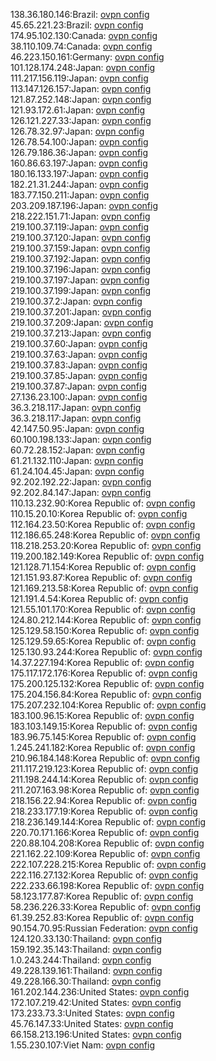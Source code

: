 138.36.180.146:Brazil: [ovpn config](vpn/138_36_180_146.ovpn)  
45.65.221.23:Brazil: [ovpn config](vpn/45_65_221_23.ovpn)  
174.95.102.130:Canada: [ovpn config](vpn/174_95_102_130.ovpn)  
38.110.109.74:Canada: [ovpn config](vpn/38_110_109_74.ovpn)  
46.223.150.161:Germany: [ovpn config](vpn/46_223_150_161.ovpn)  
101.128.174.248:Japan: [ovpn config](vpn/101_128_174_248.ovpn)  
111.217.156.119:Japan: [ovpn config](vpn/111_217_156_119.ovpn)  
113.147.126.157:Japan: [ovpn config](vpn/113_147_126_157.ovpn)  
121.87.252.148:Japan: [ovpn config](vpn/121_87_252_148.ovpn)  
121.93.172.61:Japan: [ovpn config](vpn/121_93_172_61.ovpn)  
126.121.227.33:Japan: [ovpn config](vpn/126_121_227_33.ovpn)  
126.78.32.97:Japan: [ovpn config](vpn/126_78_32_97.ovpn)  
126.78.54.100:Japan: [ovpn config](vpn/126_78_54_100.ovpn)  
126.79.186.36:Japan: [ovpn config](vpn/126_79_186_36.ovpn)  
160.86.63.197:Japan: [ovpn config](vpn/160_86_63_197.ovpn)  
180.16.133.197:Japan: [ovpn config](vpn/180_16_133_197.ovpn)  
182.21.31.244:Japan: [ovpn config](vpn/182_21_31_244.ovpn)  
183.77.150.211:Japan: [ovpn config](vpn/183_77_150_211.ovpn)  
203.209.187.196:Japan: [ovpn config](vpn/203_209_187_196.ovpn)  
218.222.151.71:Japan: [ovpn config](vpn/218_222_151_71.ovpn)  
219.100.37.119:Japan: [ovpn config](vpn/219_100_37_119.ovpn)  
219.100.37.120:Japan: [ovpn config](vpn/219_100_37_120.ovpn)  
219.100.37.159:Japan: [ovpn config](vpn/219_100_37_159.ovpn)  
219.100.37.192:Japan: [ovpn config](vpn/219_100_37_192.ovpn)  
219.100.37.196:Japan: [ovpn config](vpn/219_100_37_196.ovpn)  
219.100.37.197:Japan: [ovpn config](vpn/219_100_37_197.ovpn)  
219.100.37.199:Japan: [ovpn config](vpn/219_100_37_199.ovpn)  
219.100.37.2:Japan: [ovpn config](vpn/219_100_37_2.ovpn)  
219.100.37.201:Japan: [ovpn config](vpn/219_100_37_201.ovpn)  
219.100.37.209:Japan: [ovpn config](vpn/219_100_37_209.ovpn)  
219.100.37.213:Japan: [ovpn config](vpn/219_100_37_213.ovpn)  
219.100.37.60:Japan: [ovpn config](vpn/219_100_37_60.ovpn)  
219.100.37.63:Japan: [ovpn config](vpn/219_100_37_63.ovpn)  
219.100.37.83:Japan: [ovpn config](vpn/219_100_37_83.ovpn)  
219.100.37.85:Japan: [ovpn config](vpn/219_100_37_85.ovpn)  
219.100.37.87:Japan: [ovpn config](vpn/219_100_37_87.ovpn)  
27.136.23.100:Japan: [ovpn config](vpn/27_136_23_100.ovpn)  
36.3.218.117:Japan: [ovpn config](vpn/36_3_218_117.ovpn)  
36.3.218.117:Japan: [ovpn config](vpn/36_3_218_117.ovpn)  
42.147.50.95:Japan: [ovpn config](vpn/42_147_50_95.ovpn)  
60.100.198.133:Japan: [ovpn config](vpn/60_100_198_133.ovpn)  
60.72.28.152:Japan: [ovpn config](vpn/60_72_28_152.ovpn)  
61.21.132.110:Japan: [ovpn config](vpn/61_21_132_110.ovpn)  
61.24.104.45:Japan: [ovpn config](vpn/61_24_104_45.ovpn)  
92.202.192.22:Japan: [ovpn config](vpn/92_202_192_22.ovpn)  
92.202.84.147:Japan: [ovpn config](vpn/92_202_84_147.ovpn)  
110.13.232.90:Korea Republic of: [ovpn config](vpn/110_13_232_90.ovpn)  
110.15.20.10:Korea Republic of: [ovpn config](vpn/110_15_20_10.ovpn)  
112.164.23.50:Korea Republic of: [ovpn config](vpn/112_164_23_50.ovpn)  
112.186.65.248:Korea Republic of: [ovpn config](vpn/112_186_65_248.ovpn)  
118.218.253.20:Korea Republic of: [ovpn config](vpn/118_218_253_20.ovpn)  
119.200.182.149:Korea Republic of: [ovpn config](vpn/119_200_182_149.ovpn)  
121.128.71.154:Korea Republic of: [ovpn config](vpn/121_128_71_154.ovpn)  
121.151.93.87:Korea Republic of: [ovpn config](vpn/121_151_93_87.ovpn)  
121.169.213.58:Korea Republic of: [ovpn config](vpn/121_169_213_58.ovpn)  
121.191.4.54:Korea Republic of: [ovpn config](vpn/121_191_4_54.ovpn)  
121.55.101.170:Korea Republic of: [ovpn config](vpn/121_55_101_170.ovpn)  
124.80.212.144:Korea Republic of: [ovpn config](vpn/124_80_212_144.ovpn)  
125.129.58.150:Korea Republic of: [ovpn config](vpn/125_129_58_150.ovpn)  
125.129.59.65:Korea Republic of: [ovpn config](vpn/125_129_59_65.ovpn)  
125.130.93.244:Korea Republic of: [ovpn config](vpn/125_130_93_244.ovpn)  
14.37.227.194:Korea Republic of: [ovpn config](vpn/14_37_227_194.ovpn)  
175.117.172.176:Korea Republic of: [ovpn config](vpn/175_117_172_176.ovpn)  
175.200.125.132:Korea Republic of: [ovpn config](vpn/175_200_125_132.ovpn)  
175.204.156.84:Korea Republic of: [ovpn config](vpn/175_204_156_84.ovpn)  
175.207.232.104:Korea Republic of: [ovpn config](vpn/175_207_232_104.ovpn)  
183.100.96.15:Korea Republic of: [ovpn config](vpn/183_100_96_15.ovpn)  
183.103.149.15:Korea Republic of: [ovpn config](vpn/183_103_149_15.ovpn)  
183.96.75.145:Korea Republic of: [ovpn config](vpn/183_96_75_145.ovpn)  
1.245.241.182:Korea Republic of: [ovpn config](vpn/1_245_241_182.ovpn)  
210.96.184.148:Korea Republic of: [ovpn config](vpn/210_96_184_148.ovpn)  
211.117.219.123:Korea Republic of: [ovpn config](vpn/211_117_219_123.ovpn)  
211.198.244.14:Korea Republic of: [ovpn config](vpn/211_198_244_14.ovpn)  
211.207.163.98:Korea Republic of: [ovpn config](vpn/211_207_163_98.ovpn)  
218.156.22.94:Korea Republic of: [ovpn config](vpn/218_156_22_94.ovpn)  
218.233.177.19:Korea Republic of: [ovpn config](vpn/218_233_177_19.ovpn)  
218.236.149.144:Korea Republic of: [ovpn config](vpn/218_236_149_144.ovpn)  
220.70.171.166:Korea Republic of: [ovpn config](vpn/220_70_171_166.ovpn)  
220.88.104.208:Korea Republic of: [ovpn config](vpn/220_88_104_208.ovpn)  
221.162.22.109:Korea Republic of: [ovpn config](vpn/221_162_22_109.ovpn)  
222.107.228.215:Korea Republic of: [ovpn config](vpn/222_107_228_215.ovpn)  
222.116.27.132:Korea Republic of: [ovpn config](vpn/222_116_27_132.ovpn)  
222.233.66.198:Korea Republic of: [ovpn config](vpn/222_233_66_198.ovpn)  
58.123.177.87:Korea Republic of: [ovpn config](vpn/58_123_177_87.ovpn)  
58.236.226.33:Korea Republic of: [ovpn config](vpn/58_236_226_33.ovpn)  
61.39.252.83:Korea Republic of: [ovpn config](vpn/61_39_252_83.ovpn)  
90.154.70.95:Russian Federation: [ovpn config](vpn/90_154_70_95.ovpn)  
124.120.33.130:Thailand: [ovpn config](vpn/124_120_33_130.ovpn)  
159.192.35.143:Thailand: [ovpn config](vpn/159_192_35_143.ovpn)  
1.0.243.244:Thailand: [ovpn config](vpn/1_0_243_244.ovpn)  
49.228.139.161:Thailand: [ovpn config](vpn/49_228_139_161.ovpn)  
49.228.166.30:Thailand: [ovpn config](vpn/49_228_166_30.ovpn)  
161.202.144.236:United States: [ovpn config](vpn/161_202_144_236.ovpn)  
172.107.219.42:United States: [ovpn config](vpn/172_107_219_42.ovpn)  
173.233.73.3:United States: [ovpn config](vpn/173_233_73_3.ovpn)  
45.76.147.33:United States: [ovpn config](vpn/45_76_147_33.ovpn)  
66.158.213.196:United States: [ovpn config](vpn/66_158_213_196.ovpn)  
1.55.230.107:Viet Nam: [ovpn config](vpn/1_55_230_107.ovpn)  
